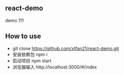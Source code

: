 ## react-demo
demo  111

## How to use
   - git clone https://github.com/xtfan21/react-demo.git
   - 安装依赖包 npm i
   - 启动项目 npm start
   - 浏览器输入 http://localhost:3000/#/index

